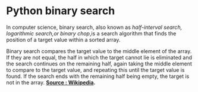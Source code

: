 # Python binary search

In computer science, binary search, also known as *half-interval search, logarithmic search,or binary chop*,is a search algorithm that finds the position of a target value within a sorted array.

Binary search compares the target value to the middle element of the array. If they are not equal, the half in which the target cannot lie is eliminated and the search continues on the remaining half, again taking the middle element to compare to the target value, and repeating this until the target value is found. If the search ends with the remaining half being empty, the target is not in the array. **[Source : Wikipedia](https://en.wikipedia.org/wiki/Binary_search_algorithm).**

